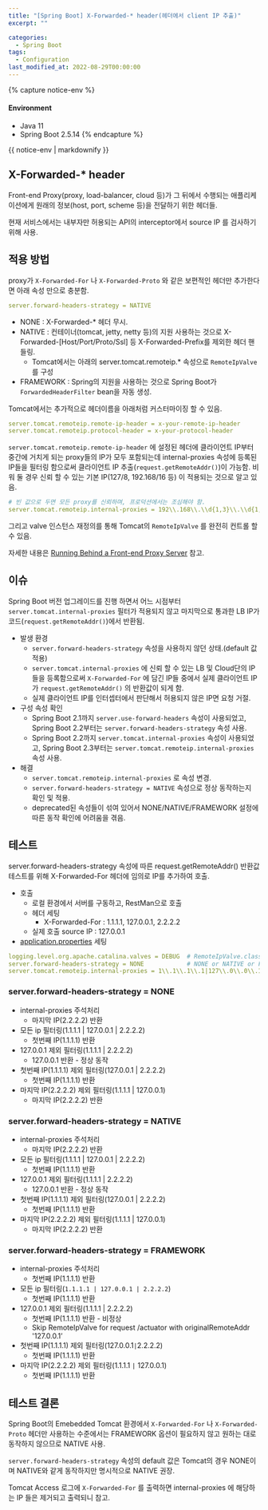```yaml
---
title: "[Spring Boot] X-Forwarded-* header(헤더에서 client IP 추출)"
excerpt: ""

categories:
  - Spring Boot
tags:
  - Configuration
last_modified_at: 2022-08-29T00:00:00
---
```


{% capture notice-env %}
#### Environment
- Java 11
- Spring Boot 2.5.14
{% endcapture %}
<div class="notice--primary">{{ notice-env | markdownify }}</div>


## X-Forwarded-* header

Front-end Proxy(proxy, load-balancer, cloud 등)가 그  뒤에서 수행되는 애플리케이션에게 원래의 정보(host, port, scheme 등)을 전달하기 위한 헤더들.

현재 서비스에서는 내부자만 허용되는 API의 interceptor에서 source IP 를 검사하기 위해 사용.

## 적용 방법

proxy가 `X-Forwarded-For` 나 `X-Forwarded-Proto` 와 같은 보편적인 헤더만 추가한다면 아래 속성 만으로 충분함.

```yaml
server.forward-headers-strategy = NATIVE
```

- NONE : X-Forwarded-* 헤더 무시.
- NATIVE : 컨테이너(tomcat, jetty, netty 등)의 지원 사용하는 것으로 X-Forwarded-[Host/Port/Proto/Ssl] 등 X-Forwarded-Prefix를 제외한 헤더 핸들링.
    - Tomcat에서는 아래의 server.tomcat.remoteip.* 속성으로  `RemoteIpValve` 를 구성
- FRAMEWORK : Spring의 지원을 사용하는 것으로 Spring Boot가 `ForwardedHeaderFilter`
bean을 자동 생성.

Tomcat에서는 추가적으로 헤더이름을 아래처럼 커스터마이징 할 수 있음.

```yaml
server.tomcat.remoteip.remote-ip-header = x-your-remote-ip-header
server.tomcat.remoteip.protocol-header = x-your-protocol-header
```

`server.tomcat.remoteip.remote-ip-header` 에 설정된 헤더에 클라이언트 IP부터 중간에 거치게 되는 proxy들의 IP가 모두 포함되는데 internal-proxies 속성에 등록된  IP들을 필터링 함으로써 클라이언트 IP 추출(`request.getRemoteAddr()`)이 가능함. 비워 둘 경우 신뢰 할 수 있는 기본 IP(127/8, 192.168/16 등) 이 적용되는 것으로 알고 있음.

```yaml
# 빈 값으로 두면 모든 proxy를 신뢰하며, 프로덕션에서는 조심해야 함.
server.tomcat.remoteip.internal-proxies = 192\\.168\\.\\d{1,3}\\.\\d{1,3}
```

그리고 valve 인스턴스 재정의를 통해 Tomcat의 `RemoteIpValve` 를 완전히 컨트롤 할 수 있음.

자세한 내용은 [Running Behind a Front-end Proxy Server](https://docs.spring.io/spring-boot/docs/2.5.12/reference/htmlsingle/#howto.webserver.use-behind-a-proxy-server) 참고.

## 이슈

Spring Boot 버전 업그레이드를 진행 하면서 어느 시점부터 `server.tomcat.internal-proxies` 필터가 적용되지 않고 마지막으로 통과한 LB IP가 코드(`request.getRemoteAddr()`)에서 반환됨.

- 발생 환경
    - `server.forward-headers-strategy` 속성을 사용하지 않던 상태.(default 값 적용)
    - `server.tomcat.internal-proxies` 에 신뢰 할 수 있는 LB 및 Cloud단의 IP들을 등록함으로써 `X-Forwarded-For` 에 담긴 IP들 중에서 실제 클라이언트 IP가 `request.getRemoteAddr()` 의 반환값이 되게 함.
    - 실제 클라이언트 IP를 인터셉터에서 판단해서 허용되지 않은 IP면 요청 거절.
- 구성 속성 확인
    - Spring Boot 2.1까지 `server.use-forward-headers` 속성이 사용되었고, Spring Boot 2.2부터는 `server.forward-headers-strategy` 속성 사용.
    - Spring Boot 2.2까지 `server.tomcat.internal-proxies` 속성이 사용되었고, Spring Boot 2.3부터는 `server.tomcat.remoteip.internal-proxies` 속성 사용.
- 해결
    - `server.tomcat.remoteip.internal-proxies` 로 속성 변경.
    - `server.forward-headers-strategy = NATIVE` 속성으로 정상 동작하는지 확인 및 적용.
    - deprecated된 속성들이 섞여 있어서 NONE/NATIVE/FRAMEWORK 설정에 따른 동작 확인에 어려움을 겪음.
    

## 테스트

server.forward-headers-strategy 속성에 따른 request.getRemoteAddr() 반환값 테스트를 위해 X-Forwarded-For 헤더에 임의로 IP를 추가하여 호출.

- 호출
    - 로컬 환경에서 서버를 구동하고, RestMan으로 호출
    - 헤더 세팅
        - X-Forwarded-For : 1.1.1.1, 127.0.0.1, 2.2.2.2
    - 실제 호출 source IP : 127.0.0.1
- [application.properties](http://application.properties) 세팅

```yaml
logging.level.org.apache.catalina.valves = DEBUG  # RemoteIpValve.class 로그 출력
server.forward-headers-strategy = NONE            # NONE or NATIVE or FRAMEWORK
server.tomcat.remoteip.internal-proxies = 1\\.1\\.1\\.1|127\\.0\\.0\\.1|2\\.2\\.2\\.2
```

### server.forward-headers-strategy = NONE

- internal-proxies 주석처리
    - 마지막 IP(2.2.2.2) 반환
- 모든 ip 필터링(1.1.1.1 | 127.0.0.1 | 2.2.2.2)
    - 첫번째 IP(1.1.1.1) 반환
- 127.0.0.1 제외 필터링(1.1.1.1 | 2.2.2.2)
    - 127.0.0.1 반환 - 정상 동작
- 첫번째 IP(1.1.1.1) 제외 필터링(127.0.0.1 | 2.2.2.2)
    - 첫번째 IP(1.1.1.1) 반환
- 마지막 IP(2.2.2.2) 제외 필터링(1.1.1.1 | 127.0.0.1)
    - 마지막 IP(2.2.2.2) 반환

### server.forward-headers-strategy = NATIVE

- internal-proxies 주석처리
    - 마지막 IP(2.2.2.2) 반환
- 모든 ip 필터링(1.1.1.1 | 127.0.0.1 | 2.2.2.2)
    - 첫번째 IP(1.1.1.1) 반환
- 127.0.0.1 제외 필터링(1.1.1.1 | 2.2.2.2)
    - 127.0.0.1 반환 - 정상 동작
- 첫번째 IP(1.1.1.1) 제외 필터링(127.0.0.1 | 2.2.2.2)
    - 첫번째 IP(1.1.1.1) 반환
- 마지막 IP(2.2.2.2) 제외 필터링(1.1.1.1 | 127.0.0.1)
    - 마지막 IP(2.2.2.2) 반환

### server.forward-headers-strategy = FRAMEWORK

- internal-proxies 주석처리
    - 첫번째 IP(1.1.1.1) 반환
- 모든 ip 필터링(`1.1.1.1 | 127.0.0.1 | 2.2.2.2`)
    - 첫번째 IP(1.1.1.1) 반환
- 127.0.0.1 제외 필터링(1.1.1.1 | 2.2.2.2)
    - 첫번째 IP(1.1.1.1) 반환 - 비정상
    - Skip RemoteIpValve for request /actuator with originalRemoteAddr '127.0.0.1’
- 첫번째 IP(1.1.1.1) 제외 필터링(127.0.0.1`|`2.2.2.2)
    - 첫번째 IP(1.1.1.1) 반환
- 마지막 IP(2.2.2.2) 제외 필터링(1.1.1.1 `|` 127.0.0.1)
    - 첫번째 IP(1.1.1.1) 반환

## 테스트 결론

Spring Boot의 Emebedded Tomcat 환경에서  `X-Forwarded-For` 나 `X-Forwarded-Proto` 헤더만 사용하는 수준에서는 FRAMEWORK 옵션이 필요하지 않고 원하는 대로 동작하지 않으므로 NATIVE 사용.

`server.forward-headers-strategy` 속성의 default 값은 Tomcat의 경우 NONE이며 NATIVE와 같게 동작하지만 명시적으로 NATIVE 권장.

Tomcat Access 로그에 `X-Forwarded-For` 를 출력하면 internal-proxies 에 해당하는 IP 들은 제거되고  출력되니 참고.